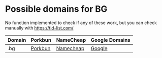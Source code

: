 # Possible domains for BG

No function implemented to check if any of these work, but you can check manually with https://tld-list.com/

| Domain | Porkbun | NameCheap | Google Domains |
|---|---|---|---|
| .bg | [Porkbun](https://porkbun.com/checkout/search?prb=e814663da1&tlds=&idnLanguage=&search=search&q=.bg) | [Namecheap](https://www.namecheap.com/domains/registration/results/?domain=.bg) | [Google](https://domains.google.com/registrar/search?searchTerm=.bg) |
